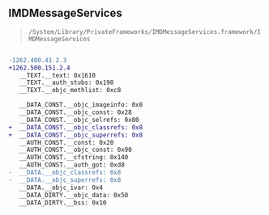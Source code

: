 ## IMDMessageServices

> `/System/Library/PrivateFrameworks/IMDMessageServices.framework/IMDMessageServices`

```diff

-1262.400.41.2.3
+1262.500.151.2.4
   __TEXT.__text: 0x1610
   __TEXT.__auth_stubs: 0x190
   __TEXT.__objc_methlist: 0xc8

   __DATA_CONST.__objc_imageinfo: 0x8
   __DATA_CONST.__objc_const: 0x28
   __DATA_CONST.__objc_selrefs: 0x80
+  __DATA_CONST.__objc_classrefs: 0x8
+  __DATA_CONST.__objc_superrefs: 0x8
   __AUTH_CONST.__const: 0x20
   __AUTH_CONST.__objc_const: 0x90
   __AUTH_CONST.__cfstring: 0x140
   __AUTH_CONST.__auth_got: 0xd8
-  __DATA.__objc_classrefs: 0x8
-  __DATA.__objc_superrefs: 0x8
   __DATA.__objc_ivar: 0x4
   __DATA_DIRTY.__objc_data: 0x50
   __DATA_DIRTY.__bss: 0x10

```

